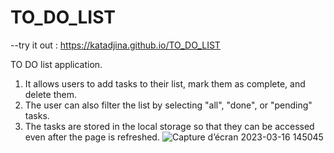 # TO_DO_LIST 
--try it out : https://katadjina.github.io/TO_DO_LIST

TO DO list application. 

1. It allows users to add tasks to their list, mark them as complete, and delete them. 
2. The user can also filter the list by selecting "all", "done", or "pending" tasks. 
3. The tasks are stored in the local storage so that they can be accessed even after the page is refreshed.
![Capture d’écran 2023-03-16 145045](https://user-images.githubusercontent.com/94002120/225638164-21c5bf18-43bc-4a51-a409-d5b702913d98.jpg)
